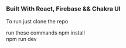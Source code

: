 

### Built With React, Firebase && Chakra UI
To run just clone the repo

run these commands
npm install <br>
npm run dev


